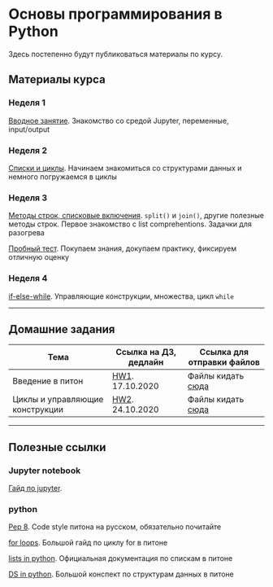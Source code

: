 # Основы программирования в Python 

Здесь постепенно будут публиковаться материалы по курсу.

## Материалы курса

### Неделя 1

[Вводное занятие](https://github.com/mikefilatov/pypol2020/tree/master/week_1). Знакомство со средой Jupyter, переменные, input/output

### Неделя 2

[Списки и циклы](https://github.com/mikefilatov/pypol2020/tree/master/week_2). Начинаем знакомиться со структурами данных и немного погружаемся в циклы

### Неделя 3 

[Методы строк, списковые включения](https://github.com/mikefilatov/pypol2020/tree/master/week_3). `split()` и `join()`, другие полезные методы строк. Первое знакомство с list comprehentions. Задачки для разогрева

[Пробный тест](https://docs.google.com/document/d/1nOzTVK0Dz5-xXTeBjD1Y0W5lzk42l9FUGjdsIGxq7Vo/edit). Покупаем знания, докупаем практику, фиксируем отличную оценку

### Неделя 4 

[if-else-while](https://github.com/mikefilatov/pypol2020/tree/master/week_4). Управляющие конструкции, множества, цикл `while`

----

## Домашние задания


|          Тема        |       Ссылка на ДЗ, дедлайн        |    Ссылка для отправки файлов                |
|------------------|---------------|--------------------|
| Введение в питон | [HW1](https://github.com/mikefilatov/pypol2020/blob/master/HW/hw1.ipynb).  17.10.2020 | Файлы кидать [сюда](https://www.dropbox.com/request/bYaF8bwqHziUtv0CyCXn)  |
| Циклы и управляющие конструкции    | [HW2](https://github.com/mikefilatov/pypol2020/blob/master/HW/hw2.ipynb). 24.10.2020          |      Файлы кидать [сюда](https://www.dropbox.com/request/d8i5pRbAhYOL479WUpeA)              |


----

## Полезные ссылки

### Jupyter notebook

[Гайд по jupyter](https://jupyter-notebook-beginner-guide.readthedocs.io/en/latest/).

### python

[Pep 8](https://pep8.ru/doc/pep8/). Code style питона на русском, обязательно почитайте

[for loops](https://realpython.com/python-for-loop/). Большой гайд по циклу for в питоне

[lists in python](https://docs.python.org/3/tutorial/datastructures.html). Официальная документация по спискам в питоне 

[DS in python](https://realpython.com/python-data-structures/). Большой конспект по структурам данных в питоне
